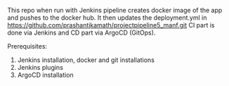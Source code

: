This repo when run with Jenkins pipeline creates docker image of the app and pushes to the docker hub. It then updates the deployment.yml in https://github.com/prashantjkamath/projectpipeline5_manf.git
CI part is done via Jenkins and CD part via ArgoCD (GitOps).

Prerequisites:
1) Jenkins installation, docker and git installations
2)  Jenkins plugins
3) ArgoCD installation 

